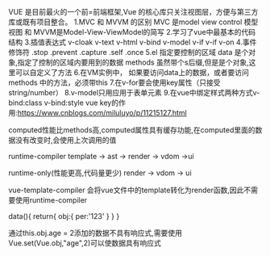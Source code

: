 VUE 是目前最火的一个前=前端框架,Vue 的核心库只关注视图层，方便与第三方库或既有项目整合。
1.MVC 和 MVVM 的区别
MVC 是model view control 模型 视图 和
MVVM是Model-View-ViewModel的简写
2.学习了vue中最基本的代码结构
3.插值表达式 v-cloak v-text v-html v-bind v-model v-if v-if v-on
4.事件修饰符 .stop .prevent .capture .self .once
5.el 指定要控制的区域 data 是个对象,指定了控制的区域内要用到的数据  methods 虽然带个s后缀,但是是个对象,这里可以自定义了方法
6.在VM实例中， 如果要访问data上的数据，或者要访问 methods 中的方法，必须带this
7.在v-for要会使用key属性（只接受string/number）
8.v-model只用应用于表单元素
9.在vue中绑定样式两种方式v-bind:class v-bind:style 
vue key的作用:https://www.cnblogs.com/miluluyo/p/11215127.html

computed性能比methods高,computed属性具有缓存功能,在computed里面的数据没有改变时,会使用上次调用的值

runtime-compiler
template -> ast -> render -> vdom ->ui

runtime-only(性能更高,代码量更少)
render -> vdom -> ui

vue-template-compiler 会将vue文件中的template转化为render函数,因此不需要使用runtime-compiler

data(){
    return{
        obj:{
            per:'123'
        }
    }
}

通过this.obj.age = 2添加的数据不具有响应式,需要使用Vue.set(Vue.obj,"age",2)可以使数据具有响应式